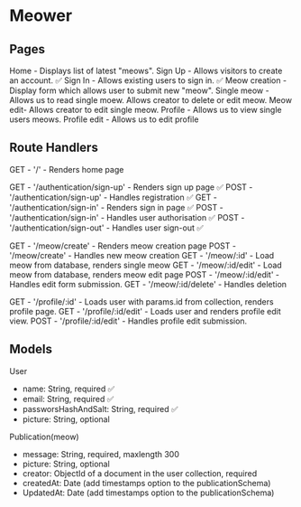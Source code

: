 # Meower

## Pages

Home - Displays list of latest "meows".
Sign Up - Allows visitors to create an account. ✅
Sign In - Allows existing users to sign in. ✅
Meow creation - Display form which allows user to submit new "meow".
Single meow - Allows us to read single moew. Allows creator to delete or edit meow.
Meow edit- Allows creator to edit single meow.
Profile - Allows us to view single users meows.
Profile edit - Allows us to edit profile

## Route Handlers

GET - '/' - Renders home page

GET - '/authentication/sign-up' - Renders sign up page ✅
POST - '/authentication/sign-up' - Handles registration ✅
GET - '/authentication/sign-in' - Renders sign in page ✅
POST - '/authentication/sign-in' - Handles user authorisation ✅
POST - '/authentication/sign-out' - Handles user sign-out ✅

GET - '/meow/create' - Renders meow creation page
POST - '/meow/create' - Handles new meow creation
GET - '/meow/:id' - Load meow from database, renders single meow
GET - '/meow/:id/edit' - Load meow from database, renders meow edit page
POST - '/meow/:id/edit' - Handles edit form submission.
GET - '/meow/:id/delete' - Handles deletion

GET - '/profile/:id' - Loads user with params.id from collection, renders profile page.
GET - '/profile/:id/edit' - Loads user and renders profile edit view.
POST - '/profile/:id/edit' - Handles profile edit submission.

## Models

User

- name: String, required ✅
- email: String, required ✅
- passworsHashAndSalt: String, required ✅
- picture: String, optional

Publication(meow)

- message: String, required, maxlength 300
- picture: String, optional
- creator: ObjectId of a document in the user collection, required
- createdAt: Date (add timestamps option to the publicationSchema)
- UpdatedAt: Date (add timestamps option to the publicationSchema)
